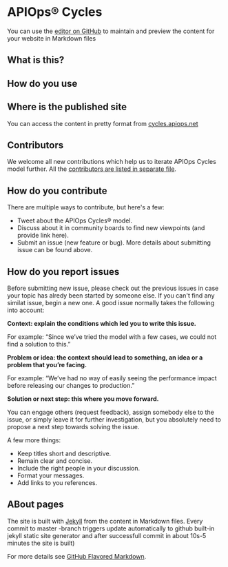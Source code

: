 # APIOps&reg; Cycles

You can use the [editor on GitHub](https://github.com/mniinio/APIOps-cycles/edit/master/README.md) to maintain and preview the content for your website in Markdown files


## What is this?

## How do you use

## Where is the published site

You can access the content in pretty format from [cycles.apiops.net](http://cycles.apiops.net)
    
## Contributors

We welcome all new contributions which help us to iterate APIOps Cycles model further. All the [contributors are listed in separate file](contributors.md). 

## How do you contribute

There are multiple ways to contribute, but here's a few: 

* Tweet about the APIOps Cycles&reg; model. 
* Discuss about it in community boards to find new viewpoints (and provide link here). 
* Submit an issue (new feature or bug). More details about submitting issue can be found above. 

## How do you report issues

Before submitting new issue, please check out the previous issues in case your topic has alredy been started by someone else. If you can't find any similat issue, begin a new one. A good issue normally takes the following into account: 

**Context: explain the conditions which led you to write this issue.**

For example: “Since we’ve tried the model with a few cases, we could not find a solution to this.”

**Problem or idea: the context should lead to something, an idea or a problem that you’re facing.**

For example: “We’ve had no way of easily seeing the performance impact before releasing our changes to production.”

**Solution or next step: this where you move forward.** 

You can engage others (request feedback), assign somebody else to the issue, or simply leave it for further investigation, but you absolutely need to propose a next step towards solving the issue.

A few more things: 

* Keep titles short and descriptive. 
* Remain clear and concise. 
* Include the right people in your discussion. 
* Format your messages. 
* Add links to you references.

## ABout pages

The site is built with [Jekyll](https://jekyllrb.com/) from the content in Markdown files. Every commit to master -branch triggers update automatically to github built-in jekyll static site generator and after successfull commit in about 10s-5 minutes the site is built)

For more details see [GitHub Flavored Markdown](https://guides.github.com/features/mastering-markdown/).


